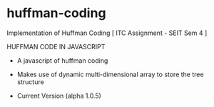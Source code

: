 # huffman-coding
Implementation of Huffman Coding [ ITC Assignment - SEIT Sem 4 ]

HUFFMAN CODE IN JAVASCRIPT

- A javascript of huffman coding
- Makes use of dynamic multi-dimensional array
  to store the tree structure

- Current Version (alpha 1.0.5)

